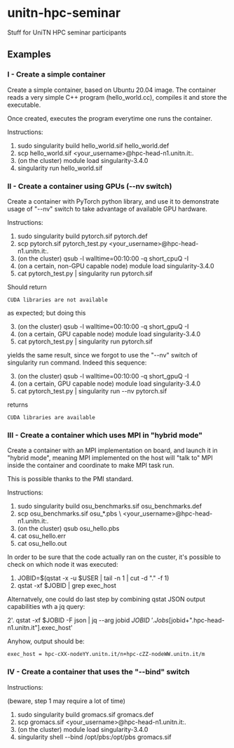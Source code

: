 # unitn-hpc-seminar
Stuff for UniTN HPC seminar participants

## Examples

### I - Create a simple container

Create a simple container, based on Ubuntu 20.04 image.
The container reads a very simple C++ program (hello_world.cc),
compiles it and store the executable.

Once created, executes the program everytime one runs the
container.

Instructions:

1. sudo singularity build hello_world.sif hello_world.def
2. scp hello_world.sif <your_username>@hpc-head-n1.unitn.it:.
3. (on the cluster) module load singularity-3.4.0
4. singularity run hello_world.sif


### II - Create a container using GPUs (--nv switch)

Create a container with PyTorch python library, and use it
to demonstrate usage of "--nv" switch to take advantage of
available GPU hardware.

Instructions:

1. sudo singularity build pytorch.sif pytorch.def
2. scp pytorch.sif pytorch_test.py <your_username>@hpc-head-n1.unitn.it:.
3. (on the cluster) qsub -l walltime=00:10:00 -q short_cpuQ -I
4. (on a certain, non-GPU capable node) module load singularity-3.4.0
5. cat pytorch_test.py | singularity run pytorch.sif

Should return

`CUDA libraries are not available`

as expected; but doing this

3. (on the cluster) qsub -l walltime=00:10:00 -q short_gpuQ -I
4. (on a certain, GPU capable node) module load singularity-3.4.0
5. cat pytorch_test.py | singularity run pytorch.sif

yields the same result, since we forgot to use the "--nv" switch
of singularity run command. Indeed this sequence:

3. (on the cluster) qsub -l walltime=00:10:00 -q short_gpuQ -I
4. (on a certain, GPU capable node) module load singularity-3.4.0
5. cat pytorch_test.py | singularity run --nv pytorch.sif

returns

`CUDA libraries are available`

### III - Create a container which uses MPI in "hybrid mode"

Create a container with an MPI implementation on board, and launch it
in "hybrid mode", meaning MPI implemented on the host will "talk to"
MPI inside the container and coordinate to make MPI task run.

This is possible thanks to the PMI standard.

Instructions:

1. sudo singularity build osu_benchmarks.sif osu_benchmarks.def
2. scp osu_benchmarks.sif osu_*.pbs \ <your_username>@hpc-head-n1.unitn.it:.
3. (on the cluster) qsub osu_hello.pbs
4. cat osu_hello.err
5. cat osu_hello.out

In order to be sure that the code actually ran on the custer, it's possible
to check on which node it was executed:

1. JOBID=$(qstat -x -u $USER | tail -n 1 | cut -d "." -f 1)
2. qstat -xf $JOBID | grep exec_host

Alternatvely, one could do last step by combining qstat JSON
output capabilities wth a jq query:

2'. qstat -xf $JOBID -F json | jq --arg jobid $JOBID \ '.Jobs[$jobid+".hpc-head-n1.unitn.it"].exec_host'

Anyhow, output should be:

`exec_host = hpc-cXX-nodeYY.unitn.it/n+hpc-cZZ-nodeWW.unitn.it/m`

### IV - Create a container that uses the "--bind" switch

Instructions:

(beware, step 1 may require a lot of time)

1. sudo singularity build gromacs.sif gromacs.def
2. scp gromacs.sif <your_username>@hpc-head-n1.unitn.it:.
3. (on the cluster) module load singularity-3.4.0
4. singularity shell --bind /opt/pbs:/opt/pbs gromacs.sif
